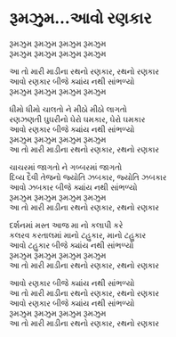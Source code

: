 # રૂમઝુમ...આવો રણકાર

રૂમઝુમ રૂમઝુમ રૂમઝુમ રૂમઝુમ  
રૂમઝુમ રૂમઝુમ રૂમઝુમ રૂમઝુમ  

આ તો મારી માડીના રથનો રણકાર, રથનો રણકાર  
આવો રણકાર બીજે ક્યાંય નથી સાંભળ્યો  
રૂમઝુમ રૂમઝુમ રૂમઝુમ રૂમઝુમ  

ધીમો ધીમો ચાલતો ને મીઠો મીઠો લાગતો  
રણઝણતી ઘુઘરીનો ઘેરો ઘમકાર, ઘેરો ઘમકાર  
આવો રણકાર બીજે ક્યાંય નથી સાંભળ્યો  
રૂમઝુમ રૂમઝુમ રૂમઝુમ રૂમઝુમ  
આ તો મારી માડીના રથનો રણકાર, રથનો રણકાર  

ચાચરમાં જાગતો ને ગબ્બરમાં જાગતો  
દિવ્ય દૈવી તેજનો જ્યોતિ ઝબકાર, જ્યોતિ ઝબકાર  
આવો ઝબકાર બીજે ક્યાંય નથી સાંભળ્યો  
રૂમઝુમ રૂમઝુમ રૂમઝુમ રૂમઝુમ  
આ તો મારી માડીના રથનો રણકાર, રથનો રણકાર  

દર્શનમાં મસ્ત આજ મા નો કલાપી કરે  
કલરવ કરતાલમાં માનો ટહુકાર, માનો ટહુકાર  
આવો ટહુકાર બીજે ક્યાંય નથી સાંભળ્યો  
રૂમઝુમ રૂમઝુમ રૂમઝુમ રૂમઝુમ  
આ તો મારી માડીના રથનો રણકાર, રથનો રણકાર  

આવો રણકાર બીજે ક્યાંય નથી સાંભળ્યો  
આ તો મારી માડીના રથનો રણકાર, રથનો રણકાર  
આવો રણકાર બીજે ક્યાંય નથી સાંભળ્યો  
રૂમઝુમ રૂમઝુમ રૂમઝુમ રૂમઝુમ  
આ તો મારી માડીના રથનો રણકાર, રથનો રણકાર  
